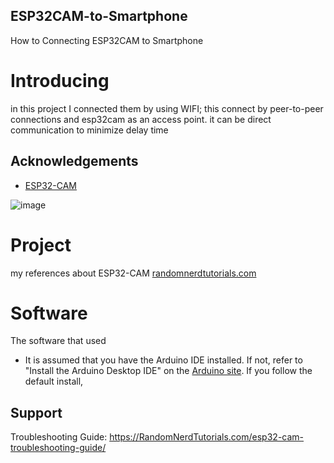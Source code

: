 ## ESP32CAM-to-Smartphone
How to Connecting ESP32CAM to Smartphone

# Introducing
in this project I connected them by using WIFI; this connect by peer-to-peer connections and esp32cam as an access point. it can be direct communication to minimize delay time

## Acknowledgements
- [ESP32-CAM](https://randomnerdtutorials.com/esp32-cam-ai-thinker-pinout/)

![image](https://user-images.githubusercontent.com/110273737/211490681-0bd1cd73-3020-49a7-a754-92c9208e4331.png)

# Project
my references about ESP32-CAM [randomnerdtutorials.com](https://randomnerdtutorials.com/esp32-cam-video-streaming-web-server-camera-home-assistant/)

# Software
The software that used
 - It is assumed that you have the Arduino IDE installed. If not, refer to "Install the Arduino Desktop IDE" 
   on the [Arduino site](https://www.arduino.cc/en/Guide/HomePage). If you follow the default install, 
## Support
Troubleshooting Guide: https://RandomNerdTutorials.com/esp32-cam-troubleshooting-guide/


